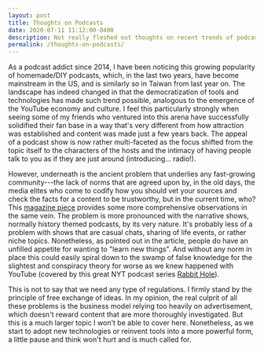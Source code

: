 ```yaml
---
layout: post
title: Thoughts on Podcasts
date: 2020-07-11 11:12:00-0400
description: Not really fleshed out thoughts on recent trends of podcast's growing popularity.
permalink: /thoughts-on-podcasts/
---
```


As a podcast addict since 2014, I have been noticing this growing popularity of homemade/DIY podcasts, which, in the last two years, have become mainstream in the US, and is similarly so in Taiwan from last year on.
The landscape has indeed changed in that the democratization of tools and technologies has made such trend possible, analogous to the emergence of the YouTube economy and culture. I feel this particularly strongly when seeing some of my friends who ventured into this arena have successfully solidified their fan base in a way that's very different from how attraction was established and content was made just a few years back. The appeal of a podcast show is now rather multi-faceted as the focus shifted from the topic itself to the characters of the hosts and the intimacy of having people talk to you as if they are just around (introducing... radio!).

However, underneath is the ancient problem that underlies any fast-growing community---the lack of norms that are agreed upon by, in the old days, the media elites who come to codify how you should vet your sources and check the facts for a content to be trustworthy, but in the current time, who? This [magazine piece](https://harpers.org/archive/2020/02/selective-hearing-specious-history-in-new-podcasts/) provides some more comprehensive observations in the same vein. The problem is more pronounced with the narrative shows, normally history themed podcasts, by its very nature. It's probably less of a problem with shows that are casual chats, sharing of life events, or rather niche topics. Nonetheless, as pointed out in the article, people do have an unfilled appetite for wanting to "learn new things". And without any norm in place this could easily spiral down to the swamp of false knowledge for the slightest and conspiracy theory for worse as we knew happened with YouTube (covered by this great NYT podcast series [Rabbit Hole](https://www.nytimes.com/column/rabbit-hole)).

This is not to say that we need any type of regulations. I firmly stand by the principle of free exchange of ideas. In my opinion, the real culprit of all these problems is the business model relying too heavily on advertisement, which doesn't reward content that are more thoroughly investigated. But this is a much larger topic I won't be able to cover here. Nonetheless, as we start to adopt new technologies or reinvent tools into a more powerful form, a little pause and think won't hurt and is much called for.
